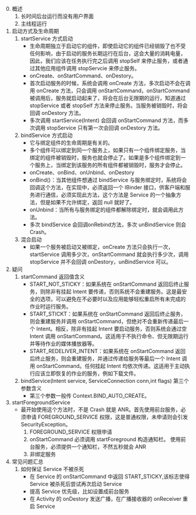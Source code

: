 0. 概述
    1. 长时间后台运行而没有用户界面
    2. 主线程运行
1. 启动方式及生命周期
    1. startService 方式启动
        - 生命周期独立于启动它的组件，即使启动它的组件已经销毁了也不受任何影响，由于启动的服务长期运行在后台，这会大量的消耗电量，因此，我们应该在任务执行完之后调用 stopSelf 来停止服务，或者通过其他应用组件调用 stopServcie 来停止服务。
        - onCreate、onStartCommand、onDestory。
        - 首次启动服务的时候，系统会调用 onCreate 方法，多次启动不会在调用 onCreate 方法，只会调用 onStartCommand，onStartCommand 被调用后，服务就启动起来了，将会在后台无限期的运行，知道通过 stopService 或者 stopSelf 方法来停止服务。当服务被销毁时，将会回调 onDestory 方法。
        - 多次调用 startService(Intent) 会回调 onStartCommand 方法，而多次调用 stopService 只有第一次会回调 onDestory 方法。
    2. bindService 方式启动
        - 它与绑定组件的生命周期是有关的。
        - 多个组件可以绑定到同一个服务上，如果只有一个组件绑定服务，当绑定的组件被销毁时，服务也就会停止了。如果是多个组件绑定到一个服务上，当绑定到该服务的所有组件都被销毁时，服务才会停止。
        - onCreate、onBind、onUnbind、onDestory
        - onBind()：当其他组件想通过 bindService 与服务绑定时，系统将会回调这个方法，在实现中，必须返回一个 IBinder 接口，供客户端和服务进行通信，必须实现此方法，这个方法是 Service 的一个抽象方法，但是如果不允许绑定，返回 null 就好了。
        - onUnbind：当所有与服务绑定的组件都解除绑定时，就会调用此方法。
        - 多次 bindService 会回调onRebind方法，多次 unBindService 则会 Crash。
    3. 混合启动
        - 如果一个服务被启动又被绑定，onCreate 方法只会执行一次，startService 调用多少次，onStartCommand 就会执行多少次，调用 stopService 并不会回调 onDestory，unBindService 可以。
2. 疑问
    1. startCommand 返回值含义
        - START_NOT_STICKY：如果系统在 onStartCommand 返回后终止服务，则除非有挂起 Intent 要传递，否则系统不会重建服务。这是最安全的选项，可以避免在不必要时以及应用能够轻松重启所有未完成的作业时运行服务。
        - START_STICKT：如果系统在 onStartCommand 返回后终止服务，则会重建服务并调用 onStartCommand，但绝对不会重新传递最后一个 Intent。相反，除非有挂起 Intent 要启动服务，否则系统会通过空 Intent 调用 onStartCommand。这适用于不执行命令、但无限期运行并等待作业的媒体播放器等。
        - START_REDELIVER_INTENT：如果系统在 onStartCommand 返回后终止服务，则会重建服务，并通过传递给服务等最后一个 Intent 调用 onStartCommand。任何挂起 Intent 均依次传递。这适用于主动执行应该立即恢复的作业的服务，例如下载文件。
    2. bindService(Intent service, ServiceConnection conn,int flags) 第三个参数含义
        - 第三个参数一般传 Context.BIND_AUTO_CREATE。
3. startForegroundService
    - 最开始使用这个方法时，不是 Crash 就是 ANR。首先使用前台服务，必须申请 FOREGROUND_SERVICE 权限，这是普通权限，未申请则会引发 SecurityException。
        1. FOREGROUND_SERVICE 权限申请
        2. onStartCommand 必须调用 startForeground 构造通知栏。 使用前台服务，必须提供一个通知栏，不然五秒就会 ANR
        3. 非绑定服务
4. 常见问题汇总
    1. 如何保证 Service 不被杀死
        - 在 Service 的 onStartCommand 中返回 START_STICKY,该标志使得 Service 被杀死后尝试再次启动 Service
        - 提高 Service 优先级，比如设置成前台服务
        - 在 Activity 的 onDestory 发送广播，在广播接收器的 onReceiver 重启 Service